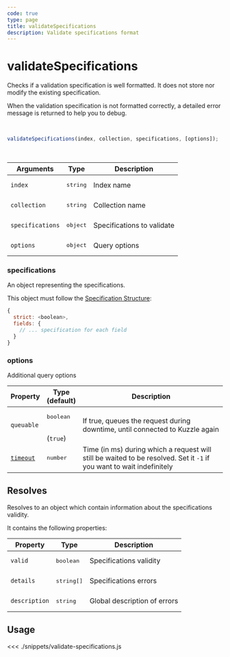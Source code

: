 ```yaml
---
code: true
type: page
title: validateSpecifications
description: Validate specifications format
---
```


# validateSpecifications

Checks if a validation specification is well formatted. It does not store nor modify the existing specification.

When the validation specification is not formatted correctly, a detailed error message is returned to help you to debug.

<br/>

```js
validateSpecifications(index, collection, specifications, [options]);
```

<br/>

| Arguments        | Type              | Description                |
| ---------------- | ----------------- | -------------------------- |
| `index`          | <pre>string</pre> | Index name                 |
| `collection`     | <pre>string</pre> | Collection name            |
| `specifications` | <pre>object</pre> | Specifications to validate |
| `options`        | <pre>object</pre> | Query options              |

### specifications

An object representing the specifications.

This object must follow the [Specification Structure](/core/2/guides/advanced/data-validation):

```js
{
  strict: <boolean>,
  fields: {
    // ... specification for each field
  }
}
```

### options

Additional query options

| Property   | Type<br/>(default)              | Description                                                                                                           |
| ---------- | ------------------------------- | --------------------------------------------------------------------------------------------------------------------- |
| `queuable` | <pre>boolean</pre><br/>(`true`) | If true, queues the request during downtime, until connected to Kuzzle again                                          |
| [`timeout`](/sdk/7/core-classes/kuzzle/query#timeout)  | <pre>number</pre>               | Time (in ms) during which a request will still be waited to be resolved. Set it `-1` if you want to wait indefinitely |

## Resolves

Resolves to an object which contain information about the specifications validity.

It contains the following properties:

| Property      | Type                | Description                  |
| ------------- | ------------------- | ---------------------------- |
| `valid`       | <pre>boolean</pre>  | Specifications validity      |
| `details`     | <pre>string[]</pre> | Specifications errors        |
| `description` | <pre>string</pre>   | Global description of errors |

## Usage

<<< ./snippets/validate-specifications.js
